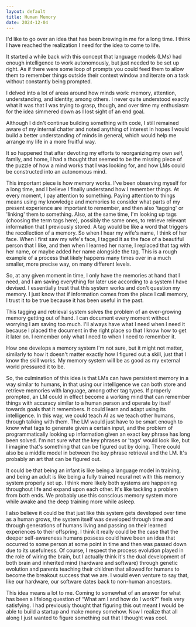 ```yaml
---
layout: default
title: Human Memory
date: 2024-12-04
---
```


I'd like to go over an idea that has been brewing in me for a long time. I think I have reached the realization I need for the idea to come to life.

It started a while back with this concept that language models (LMs) had enough intelligence to work autonomously, but just needed to be set up right. As if there were some loop of prompts you could feed them to allow them to remember things outside their context window and iterate on a task without constantly being prompted.

I delved into a lot of areas around how minds work: memory, attention, understanding, and identity, among others. I never quite understood exactly what it was that I was trying to grasp, though, and over time my enthusiasm for the idea simmered down as I lost sight of an end goal.

Although I didn't continue building something with code, I still remained aware of my internal chatter and noted anything of interest in hopes I would build a better understanding of minds in general, which would help me arrange my life in a more fruitful way.

It so happened that after devoting my efforts to reorganizing my own self, family, and home, I had a thought that seemed to be the missing piece of the puzzle of how a mind works that I was looking for, and how LMs could be constructed into an autonomous mind.

This important piece is how memory works. I've been observing myself for a long time, and I believe I finally understand how I remember things. At every moment, I pay attention to something. Paying attention to things means using my knowledge and memories to consider what parts of my present experience are important to remember, and then also 'tagging' or 'linking' them to something. Also, at the same time, I'm looking up tags (choosing the term tags here), possibly the same ones, to retrieve relevant information that I previously stored. A tag would be like a word that triggers the recollection of a memory. So when I hear my wife's name, I think of her face. When I first saw my wife's face, I tagged it as the face of a beautiful person that I like, and then when I learned her name, I replaced that tag with her name, or maybe added her name alongside the tag. This is a rough example of a process that likely happens many times over in a much smaller, more precise way, on many different levels.

So, at any given moment in time, I only have the memories at hand that I need, and I am saving everything for later use according to a system I have devised. I essentially trust that this system works and don't question my memory. I just know that if information comes from the place I call memory, I trust it to be true because it has been useful in the past.

This tagging and retrieval system solves the problem of an ever-growing memory getting out of hand. I can document every moment without worrying I am saving too much. I'll always have what I need when I need it because I placed the document in the right place so that I know how to get it later on. I remember only what I need to when I need to remember it.

How one develops a memory system I'm not sure, but it might not matter, similarly to how it doesn't matter exactly how I figured out a skill, just that I know the skill works. My memory system will be as good as my external world pressured it to be.

So, the culmination of this idea is that LMs can have persistent memory in a way similar to humans, in that using our intelligence we can both store and retrieve memories with language, among other tag types. If properly prompted, an LM could in effect become a working mind that can remember things with accuracy similar to a human person and operate by itself towards goals that it remembers. It could learn and adapt using its intelligence. In this way, we could teach AI as we teach other humans, through talking with them. The LM would just have to be smart enough to know what tags to generate given a certain input, and the problem of programmatically looking up information given an exact key phrase has long been solved. I'm not sure what the key phrases or 'tags' would look like, but I imagine that's something that can be figured out by doing. There could also be a middle model in between the key phrase retrieval and the LM. It's probably an art that can be figured out.

It could be that being an infant is like being a language model in training, and being an adult is like being a fully trained neural net with this memory system properly set up. I think more likely both systems are happening throughout life and expand upon each other. It's like tackling a problem from both ends. We probably use this conscious memory system more while awake and the deep training more while asleep.

I also believe it could be that just like this system gets developed over time as a human grows, the system itself was developed through time and through generations of humans living and passing on their learned experiences to their offspring. I think it really could be the case that the deeper self-awareness humans possess could have been an idea that occurred to some person at some point in time and then was passed down due to its usefulness. Of course, I respect the process evolution played in the role of wiring the brain, but I actually think it's the dual development of both brain and inherited mind (hardware and software) through genetic evolution and parents teaching their children that allowed for humans to become the breakout success that we are. I would even venture to say that, like our hardware, our software dates back to non-human ancestors.

This idea means a lot to me. Coming to somewhat of an answer for what has been a lifelong question of “What am I and how do I work?” feels very satisfying. I had previously thought that figuring this out meant I would be able to build a startup and make money somehow. Now I realize that all along I just wanted to figure something out that I thought was cool.
